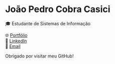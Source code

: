 # João Pedro Cobra Casici

🎓 Estudante de Sistemas de Informação

🌐 [Portfólio](https://jpccp.vercel.app/)  
💼 [LinkedIn](https://linkedin.com/in/joão-pedro-cobra-casici-7b758a303)  
📧 [Email](mailto:jpcobrac@gmail.com)

Obrigado por visitar meu GitHub!
